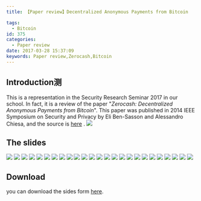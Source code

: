 ```yaml
---
title: 【Paper review】Decentralized Anonymous Payments from Bitcoin

tags:
  - Bitcoin
id: 375
categories:
  - Paper review
date: 2017-03-28 15:37:09
keywords: Paper review,Zerocash,Bitcoin
---
```

## Introduction测
This is a representation in the Security Research Seminar 2017 in our school. In fact, it is a review of the paper "*Zerocash: Decentralized Anonymous Payments from Bitcoin*". This paper was published in 2014 IEEE Symposium on Security and Privacy by Eli Ben-Sasson and Alessandro Chiesa, and the source is [here](http://zerocash-project.org/media/pdf/zerocash-oakland2014.pdf) . 
![](../images/2017/03/zerocash_26.png)
<!--more-->

## The slides
![](../images/2017/03/zerocash_1.png)
![](../images/2017/03/zerocash_2.png)
![](../images/2017/03/zerocash_3.png)
![](../images/2017/03/zerocash_4.png)
![](../images/2017/03/zerocash_5.png)
![](../images/2017/03/zerocash_6.png)
![](../images/2017/03/zerocash_7.png)
![](../images/2017/03/zerocash_8.png)
![](../images/2017/03/zerocash_9.png)
![](../images/2017/03/zerocash_10.png)
![](../images/2017/03/zerocash_11.png)
![](../images/2017/03/zerocash_12.png)
![](../images/2017/03/zerocash_13.png)
![](../images/2017/03/zerocash_14.png)
![](../images/2017/03/zerocash_15.png)
![](../images/2017/03/zerocash_16.png)
![](../images/2017/03/zerocash_17.png)
![](../images/2017/03/zerocash_18.png)
![](../images/2017/03/zerocash_19.png)
![](../images/2017/03/zerocash_20.png)
![](../images/2017/03/zerocash_21.png)
![](../images/2017/03/zerocash_22.png)
![](../images/2017/03/zerocash_23.png)
![](../images/2017/03/zerocash_24.png)
![](../images/2017/03/zerocash_25.png)
## Download
you can download the sides form [here](../images/2017/03/zerocash.pdf). 





